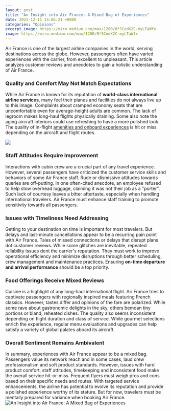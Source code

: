 ```yaml
---
layout: post
title: "An Insight into Air France: A Mixed Bag of Experiences"
date: 2023-12-11 15:06:21 +0000
categories: "Opinions"
excerpt_image: https://miro.medium.com/max/1200/0*SCodX2C-myLTaWfx
image: https://miro.medium.com/max/1200/0*SCodX2C-myLTaWfx
---
```


Air France is one of the largest airline companies in the world, serving destinations across the globe. However, passengers often have varied experiences with the carrier, from excellent to unpleasant. This article analyzes customer reviews and anecdotes to gain a holistic understanding of Air France.
### Quality and Comfort May Not Match Expectations
While Air France is known for its reputation of **world-class international airline services**, many feel their planes and facilities do not always live up to this image. Complaints about cramped economy seats that are uncomfortable even for average-height adults are common. The lack of legroom makes long-haul flights physically draining. Some also note the aging aircraft interiors could use refreshing to have a more polished look. The quality of in-flight [amenities and onboard experiences](https://ustoday.github.io/2024-01-10-mon-voyage-au-royaume-uni/) is hit or miss depending on the aircraft and flight routes.

![](https://thepointsguy.global.ssl.fastly.net/uk/originals/2019/09/IMG_0627.jpg?width=700&amp;dpr=2&amp;auto=webp)
### Staff Attitudes Require Improvement 
Interactions with cabin crew are a crucial part of any travel experience. However, several passengers have criticized the customer service skills and behaviors of some Air France staff. Rude or dismissive attitudes towards queries are off-putting. In one often-cited anecdote, an employee refused to help stow overhead luggage, claiming it was not their job as a "porter". Such lack of courtesy leaves a bitter aftertaste, especially when handling international travelers. Air France must enhance staff training to promote sensitivity towards all passengers.
### Issues with Timeliness Need Addressing
Getting to your destination on time is important for most travelers. But delays and last-minute cancellations appear to be a recurring pain point with Air France. Tales of missed connections or delays that disrupt plans dot customer reviews. While some glitches are inevitable, repeated reliability issues dent the carrier's reputation. They must work to improve operational efficiency and minimize disruptions through better scheduling, crew management and maintenance practices. Ensuring **on-time departure and arrival performance** should be a top priority. 
### Food Offerings Receive Mixed Reviews
Cuisine is a highlight of any long-haul international flight. Air France tries to captivate passengers with regionally inspired meals featuring French classics. However, tastes differ and opinions of the fare are polarized. While some rave about gastronomic delights in the sky, others bemoan tiny portions or bland, reheated dishes. The quality also seems inconsistent depending on flight duration and class of service. While gourmet selections enrich the experience, regular menu evaluations and upgrades can help satisfy a variety of global palates aboard its aircraft.
### Overall Sentiment Remains Ambivalent 
In summary, experiences with Air France appear to be a mixed bag. Passengers value its network reach and in some cases, laud crew professionalism and soft product standards. However, issues with hard product comfort, staff attitudes, timekeeping and inconsistent food make the overall service hit-or-miss. Frequent flyers must weigh pros and cons based on their specific needs and routes. With targeted service enhancements, the airline has potential to evolve its reputation and provide a polished experience worthy of its stature. But for now, travelers must be mentally prepared for variance when booking Air France.
![An Insight into Air France: A Mixed Bag of Experiences](https://miro.medium.com/max/1200/0*SCodX2C-myLTaWfx)